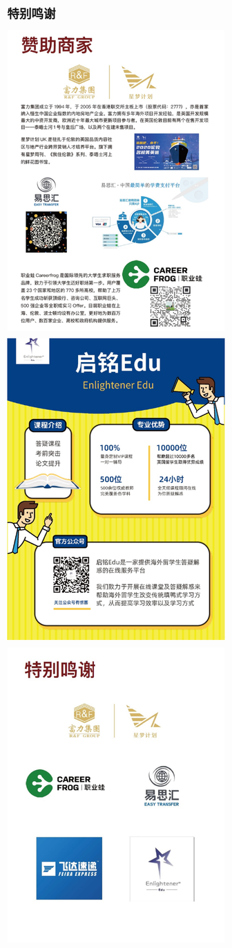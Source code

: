 # 特别鸣谢

![](.gitbook/assets/image%20%2881%29.png)

![](.gitbook/assets/image%20%2879%29.png)

![](.gitbook/assets/image%20%2882%29.png)

